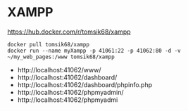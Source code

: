 # XAMPP

https://hub.docker.com/r/tomsik68/xampp


    docker pull tomsik68/xampp
    docker run --name myXampp -p 41061:22 -p 41062:80 -d -v ~/my_web_pages:/www tomsik68/xampp


+ http://localhost:41062/www/
+ http://localhost:41062/dashboard/
+ http://localhost:41062/dashboard/phpinfo.php
+ http://localhost:41062/phpmyadmin/
+ http://localhost:41062/phpmyadmi
